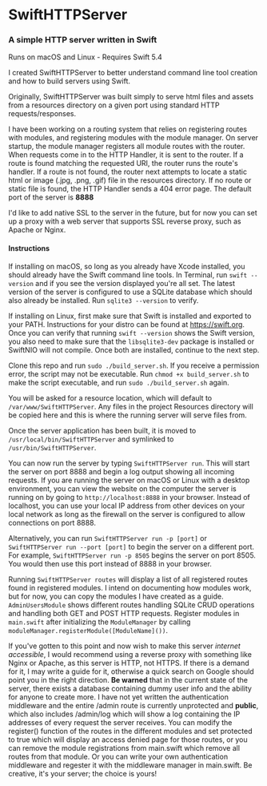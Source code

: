 #  SwiftHTTPServer

### A simple HTTP server written in Swift

Runs on macOS and Linux - Requires Swift 5.4

I created SwiftHTTPServer to better understand command line tool creation and how to build servers using Swift.

Originally, SwiftHTTPServer was built simply to serve html files and assets from a resources directory on a given port using standard HTTP requests/responses. 

I have been working on a routing system that relies on registering routes with modules, and registering modules with the module manager. On server startup, the module manager registers all module routes with the router. When requests come in to the HTTP Handler, it is sent to the router. If a route is found matching the requested URI, the router runs the route's handler. If a route is not found, the router next attempts to locate a static html or image (.jpg, .png, .gif) file in the resources directory. If no route or static file is found, the HTTP Handler sends a 404 error page. The default port of the server is **8888**

I'd like to add native SSL to the server in the future, but for now you can set up a proxy with a web server that supports SSL reverse proxy, such as Apache or Nginx.

#### Instructions

If installing on macOS, so long as you already have Xcode installed, you should already have the Swift command line tools. In Terminal, run `swift --version` and if you see the version displayed you're all set. The latest version of the server is configured to use a SQLite database which should also already be installed. Run `sqlite3 --version` to verify.

If installing on Linux, first make sure that Swift is installed and exported to your PATH. Instructions for your distro can be found at https://swift.org. Once you can verify that running `swift --version` shows the Swift version, you also need to make sure that the `libsqlite3-dev` package is installed or SwiftNIO will not compile. Once both are installed, continue to the next step.

Clone this repo and run `sudo ./build_server.sh`. If you receive a permission error, the script may not be executable. Run `chmod +x build_server.sh` to make the script executable, and run `sudo ./build_server.sh` again.

You will be asked for a resource location, which will default to `/var/www/SwiftHTTPServer`. Any files in the project Resources directory will be copied here and this is where the running server will serve files from.

Once the server application has been built, it is moved to `/usr/local/bin/SwiftHTTPServer` and symlinked to `/usr/bin/SwiftHTTPServer`. 

You can now run the server by typing `SwiftHTTPServer run`. This will start the server on port 8888 and begin a log output showing all incoming requests. If you are running the server on macOS or Linux with a desktop environment, you can view the website on the computer the server is running on by going to `http://localhost:8888` in your browser. Instead of localhost, you can use your local IP address from other devices on your local network as long as the firewall on the server is configured to allow connections on port 8888. 

Alternatively, you can run `SwiftHTTPServer run -p [port]` or `SwiftHTTPServer run --port [port]` to begin the server on a different port. For example, `SwiftHTTPServer run -p 8505` begins the server on port 8505. You would then use this port instead of 8888 in your browser.

Running `SwiftHTTPServer routes` will display a list of all registered routes found in registered modules. I intend on documenting how modules work, but for now, you can copy the modules I have created as a guide. `AdminUsersModule` shows different routes handling SQLite CRUD operations and handling both GET and POST HTTP requests. Register modules in `main.swift` after initializing the `ModuleManager` by calling `moduleManager.registerModule([ModuleName]())`. 

If you've gotten to this point and now wish to make this server *internet accessible*, I would recommend using a reverse proxy with something like Nginx or Apache, as this server is HTTP, not HTTPS. If there is a demand for it, I may write a guide for it, otherwise a quick search on Google should point you in the right direction. **Be warned** that in the current state of the server, there exists a database containing dummy user info and the ability for anyone to create more. I have not yet written the authentication middleware and the entire /admin route is currently unprotected and **public**, which also includes /admin/log which will show a log containing the IP addresses of every request the server receives. You can modify the register() function of the routes in the different modules and set protected to true which will display an access denied page for those routes, or you can remove the module registrations from main.swift which remove all routes from that module. Or you can write your own authentication middleware and regester it with the middleware manager in main.swift. Be creative, it's your server; the choice is yours!
